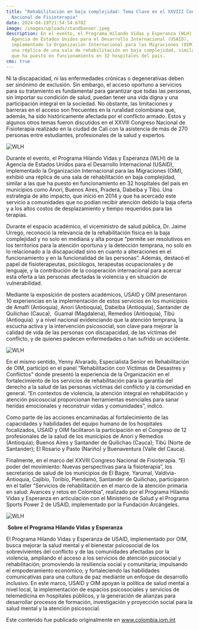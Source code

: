 ```yaml
---
title: "Rehabilitación en baja complejidad: Tema Clave en el XXVIII Congreso
  Nacional de Fisioterapia"
date: 2024-04-19T21:54:54.678Z
image: /images/uploads/standbanner.jpeg
description: En el evento, el Programa Hilando Vidas y Esperanza (WLH) de la
  Agencia de Estados Unidos para el Desarrollo Internacional (USAID),
  implementado la Organización Internacional para las Migraciones (OIM), exhibió
  una réplica de una sala de rehabilitación en baja complejidad, similar a las
  que ha puesto en funcionamiento en 32 hospitales del país.
cms: true
---
```

Ni la discapacidad, ni las enfermedades crónicas o degenerativas deben ser sinónimo de exclusión. Sin embargo, el acceso oportuno a servicios para su tratamiento es fundamental para garantizar que todas las personas, sin importar su condición de salud, puedan tener una vida digna y una participación integral en la sociedad. No obstante, las limitaciones y barreras en el acceso son frecuentes en la ruralidad colombiana que, además, ha sido históricamente afectada por el conflicto armado. Estos y algunos otros temas fueron discutidos en el XXVIII Congreso Nacional de Fisioterapia realizado en la ciudad de Cali con la asistencia de más de 270 personas entre estudiantes, profesionales de la salud y expertos.

![WLH](https://colombia.iom.int/sites/g/files/tmzbdl1011/files/images/Notas/standbanner3.jpg)

Durante el evento, el Programa Hilando Vidas y Esperanza (WLH) de la Agencia de Estados Unidos para el Desarrollo Internacional (USAID), implementado la Organización Internacional para las Migraciones (OIM), exhibió una réplica de una sala de rehabilitación en baja complejidad, similar a las que ha puesto en funcionamiento en 32 hospitales del país en municipios como Anorí, Buenos Aires, Pradera, Dabeiba y Tibú. Una estrategia de alto impacto, que inició en 2014 y que ha acercado este servicio a comunidades que no podían recibir atención debido la baja oferta y a los altos costos de desplazamiento y tiempo requeridos para las terapias.

Durante el espacio académico, el viceministro de salud pública, Dr. Jaime Urrego, reconoció la relevancia de la rehabilitación física en la baja complejidad y no solo en mediana y alta porque “permite ser resolutivos en los territorios para la atención oportuna y la detección temprana, no solo en lo relacionado a la discapacidad sino en cuanto a alteraciones en el funcionamiento y en la funcionalidad de las personas”. Además, destacó el papel de fisioterapeutas, psicólogos, terapeutas ocupacionales y de lenguaje, y la contribución de la cooperación internacional para acercar esta oferta a las personas afectadas la violencia y en situación de vulnerabilidad.

Mediante la exposición de posters académicos, USAID y OIM presentaron 10 experiencias en la implementación de estos servicios en los municipios de Amalfí (Antioquia), Anorí (Antioquia), Dabeiba (Antioquia), Santander de Quilichao (Cauca),  Guamal (Magdalena), Remedios (Antioquia), Tibú (Antioquia)  y a nivel nacional evidenciando que la atención temprana, la escucha activa y la intervención psicosocial, son clave para mejorar la calidad de vida de las personas con discapacidad, de las víctimas del conflicto, y de quienes padecen enfermedades o han sufrido un accidente.

![WLH](https://colombia.iom.int/sites/g/files/tmzbdl1011/files/images/Notas/standbanner2.jpg)

En el mismo sentido, Yenny Alvarado, Especialista Senior en Rehabilitación de OIM, participó en el panel “Rehabilitación con Víctimas de Desastres y Conflictos" donde presentó la experiencia de la Organización en el fortalecimiento de los servicios de rehabilitación para la garantía del derecho a la salud de las personas víctimas del conflicto y la comunidad en general. “En contextos de violencia, la atención integral en rehabilitación y atención psicosocial proporcionan herramientas esenciales para sanar heridas emocionales y reconstruir vidas y comunidades”, indicó.

Como parte de las acciones encaminadas al fortalecimiento de las capacidades y habilidades del equipo humano de los hospitales focalizados, USAID y OIM facilitaron la participación en el Congreso de 12 profesionales de la salud de los municipios de Anorí y Remedios (Antioquia); Buenos Aires y Santander de Quilichao (Cauca); Tibú (Norte de Santander); El Rosario y Pasto (Nariño) y Buenaventura (Valle del Cauca).

Finalmente, en el marco del XXVIII Congreso Nacional de Fisioterapia. “El poder del movimiento: Nuevas perspectivas para la fisioterapia”, los secretarios de salud de los municipios de El Bagre, Yarumal, Valdivia-Antioquia, Cajibío, Toribío, Piendamó, Santander de Quilichao, participaron en el taller “Servicios de rehabilitación en el marco de la atención primaria en salud: Avances y retos en Colombia”, realizado por el Programa Hilando Vidas y Esperanza en articulación con el Ministerio de Salud y el Programa Sports Power 2 de USAID, implementado por la Fundación Arcángeles.

![WLH](https://colombia.iom.int/sites/g/files/tmzbdl1011/files/images/Notas/standbanner4.jpg)

 **Sobre el Programa Hilando Vidas y Esperanza**

El Programa Hilando Vidas y Esperanza de USAID, implementado por OIM, busca mejorar la salud mental y el bienestar psicosocial de los sobrevivientes del conflicto y de las comunidades afectadas por la violencia, ampliando el acceso a los servicios de atención psicosocial y rehabilitación; promoviendo la resiliencia social y comunitaria; impulsando el empoderamiento económico; y fortaleciendo las habilidades comunicativas para una cultura de paz mediante un enfoque de desarrollo inclusivo. En este marco, USAID y OIM apoyan la política de salud mental a nivel local, la implementación de espacios psicosociales y servicios de telemedicina en hospitales públicos, y la generación de alianzas para desarrollar procesos de formación, investigación y proyección social para la salud mental y la atención psicosocial.

Este contenido fue publicado originalmente en www.colombia.iom.int